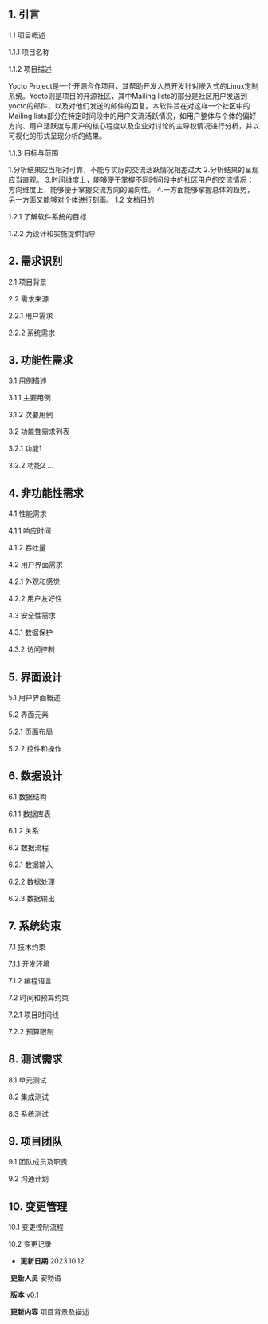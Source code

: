 ## 1. 引言

1.1 项目概述 

1.1.1 项目名称 

1.1.2 项目描述 

Yocto Project是一个开源合作项目，其帮助开发人员开发针对嵌入式的Linux定制系统。Yocto则是项目的开源社区，其中Mailing lists的部分是社区用户发送到yocto的邮件，以及对他们发送的邮件的回复。本软件旨在对这样一个社区中的Mailing lists部分在特定时间段中的用户交流活跃情况，如用户整体与个体的偏好方向、用户活跃度与用户的核心程度以及企业对讨论的主导权情况进行分析，并以可视化的形式呈现分析的结果。

1.1.3 目标与范围

1.分析结果应当相对可靠，不能与实际的交流活跃情况相差过大
2.分析结果的呈现应当直观。
3.时间维度上，能够便于掌握不同时间段中的社区用户的交流情况；方向维度上，能够便于掌握交流方向的偏向性。
4.一方面能够掌握总体的趋势，另一方面又能够对个体进行刻画。
1.2 文档目的 

1.2.1 了解软件系统的目标 

1.2.2 为设计和实施提供指导

## 2. 需求识别

2.1 项目背景 

2.2 需求来源 

2.2.1 用户需求 

2.2.2 系统需求

## 3. 功能性需求

3.1 用例描述 

3.1.1 主要用例 

3.1.2 次要用例

3.2 功能性需求列表 

3.2.1 功能1 

3.2.2 功能2 ...

## 4. 非功能性需求

4.1 性能需求 

4.1.1 响应时间 

4.1.2 吞吐量

4.2 用户界面需求 

4.2.1 外观和感觉 

4.2.2 用户友好性

4.3 安全性需求 

4.3.1 数据保护 

4.3.2 访问控制

## 5. 界面设计

5.1 用户界面概述 

5.2 界面元素 

5.2.1 页面布局 

5.2.2 控件和操作

## 6. 数据设计

6.1 数据结构 

6.1.1 数据库表 

6.1.2 关系

6.2 数据流程 

6.2.1 数据输入 

6.2.2 数据处理 

6.2.3 数据输出

## 7. 系统约束

7.1 技术约束 

7.1.1 开发环境 

7.1.2 编程语言

7.2 时间和预算约束 

7.2.1 项目时间线 

7.2.2 预算限制

## 8. 测试需求

8.1 单元测试 

8.2 集成测试 

8.3 系统测试

## 9. 项目团队

9.1 团队成员及职责 

9.2 沟通计划

## 10. 变更管理

10.1 变更控制流程 

10.2 变更记录

- **更新日期**	2023.10.12

​	**更新人员**	安勃语

​	**版本**		v0.1

​	**更新内容**	项目背景及描述
